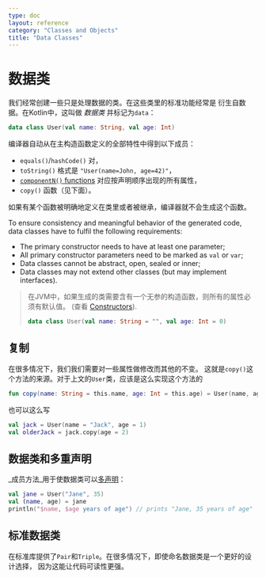 ```yaml
---
type: doc
layout: reference
category: "Classes and Objects"
title: "Data Classes"
---
```


# 数据类

我们经常创建一些只是处理数据的类。在这些类里的标准功能经常是
衍生自数据。在Kotlin中，这叫做 _数据类_ 并标记为`data`：
 
``` kotlin
data class User(val name: String, val age: Int)
```

编译器自动从在主构造函数定义的全部特性中得到以下成员：
  
  * `equals()`/`hashCode()` 对，
  * `toString()` 格式是 `"User(name=John, age=42)"`，
  * [`componentN()` functions](multi-declarations.html) 对应按声明顺序出现的所有属性，
  * `copy()` 函数（见下面）。
  
如果有某个函数被明确地定义在类里或者被继承，编译器就不会生成这个函数。

To ensure consistency and meaningful behavior of the generated code, data classes have to fulfil the following requirements:

  * The primary constructor needs to have at least one parameter;
  * All primary constructor parameters need to be marked as `val` or `var`;
  * Data classes cannot be abstract, open, sealed or inner;
  * Data classes may not extend other classes (but may implement interfaces).
  
> 在JVM中，如果生成的类需要含有一个无参的构造函数，则所有的属性必须有默认值。
> (查看 [Constructors](classes.html#constructors)).
>
> ``` kotlin
> data class User(val name: String = "", val age: Int = 0)
> ```

## 复制
  
在很多情况下，我们我们需要对一些属性做修改而其他的不变。
这就是`copy()`这个方法的来源。对于上文的`User`类，应该是这么实现这个方法的
     
``` kotlin
fun copy(name: String = this.name, age: Int = this.age) = User(name, age)     
```     

也可以这么写

``` kotlin
val jack = User(name = "Jack", age = 1)
val olderJack = jack.copy(age = 2)
```

## 数据类和多重声明

_成员方法_用于使数据类可以[多声明](multi-declarations.html)：

``` kotlin
val jane = User("Jane", 35) 
val (name, age) = jane
println("$name, $age years of age") // prints "Jane, 35 years of age"
```

## 标准数据类

在标准库提供了`Pair`和`Triple`。在很多情况下，即使命名数据类是一个更好的设计选择，
因为这能让代码可读性更强。


